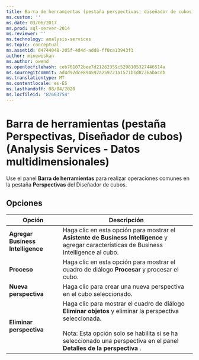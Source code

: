 ```yaml
---
title: Barra de herramientas (pestaña perspectivas, diseñador de cubos) (Analysis Services-datos multidimensionales) | Microsoft Docs
ms.custom: ''
ms.date: 03/06/2017
ms.prod: sql-server-2014
ms.reviewer: ''
ms.technology: analysis-services
ms.topic: conceptual
ms.assetid: 64744048-205f-4d4d-add8-ff0ca13943f3
author: minewiskan
ms.author: owend
ms.openlocfilehash: ceb761072bee7d21262359c5298105327446514a
ms.sourcegitcommit: ad4d92dce894592a259721a1571b1d8736abacdb
ms.translationtype: MT
ms.contentlocale: es-ES
ms.lasthandoff: 08/04/2020
ms.locfileid: "87663754"
---
```

# <a name="toolbar-perspectives-tab-cube-designer-analysis-services---multidimensional-data"></a>Barra de herramientas (pestaña Perspectivas, Diseñador de cubos) (Analysis Services - Datos multidimensionales)
  Use el panel **Barra de herramientas** para realizar operaciones comunes en la pestaña **Perspectivas** del Diseñador de cubos.  
  
## <a name="options"></a>Opciones  
  
|Opción|Descripción|  
|------------|-----------------|  
|**Agregar Business Intelligence**|Haga clic en esta opción para mostrar el **Asistente de Business Intelligence** y agregar características de Business Intelligence al cubo.|  
|**Proceso**|Haga clic en esta opción para mostrar el cuadro de diálogo **Procesar** y procesar el cubo.|  
|**Nueva perspectiva**|Haga clic para crear una nueva perspectiva en el cubo seleccionado.|  
|**Eliminar perspectiva**|Haga clic para mostrar el cuadro de diálogo **Eliminar objetos** y eliminar la perspectiva seleccionada.<br /><br /> Nota: Esta opción solo se habilita si se ha seleccionado una perspectiva en el panel **Detalles de la perspectiva** .|  
  
  

